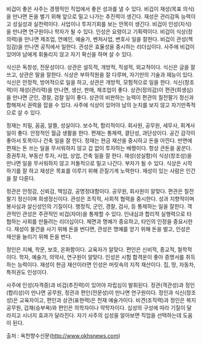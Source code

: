 비겁이 좋은 사주는 경쟁적인 직업에서 좋은 성과를 낼 수 있다. 비겁이 재성(목표 의식)을 만나면 돈을 벌기 위해 앞으로 밀고 나가는 추진력이 생긴다. 재성은 관리감독 능력이고 성실성과 실천력이다. 사업이나 투자기회를 보는 안목이 생긴다. 비겁이 인성(지식)을 만나면 연구원이나 학자가 될 수 있다. 인성은 요령이고 기획력이다. 비겁이 식상(창의력)을 만나면 제조업, 연예인, 예술가, 벤처사업, 변호사 일을 잘한다. 비겁이 관성(책임감)을 만나면 공직에서 일한다. 관성은 효율성을 중시하는 리더십이다. 사주에 비겁이 있어야 남에게 휘둘리지 않고 자기 확신을 하며 살 수 있다.   
  
식신은 독창성, 전문성이다. 상관은 설득적, 개방적, 직설적, 외교적이다. 식신은 글을 잘 쓰고, 상관은 말을 잘한다. 식상은 부하직원을 잘 다루며, 자기만의 기술과 재능이 있다. 식신은 안정적, 방어적으로 일을 하고, 상관은 개방적, 모험적으로 일을 한다. 식신(창조력)이 재성(관리력)을 만나면, 생산, 판매, 제조업이 좋다. 상관(정의감)이 편관(희생심)을 만나면 군인, 경찰, 검찰 일이 좋다. 상관의 비판하는 능력이 편관의 칠전팔기 정신과 합해져서 권력을 잡을 수 있다. 사주에 식상이 있어야 남의 눈치를 보지 않고 자기만족적으로 살 수 있다.  
  
정재는 치밀, 꼼꼼, 알뜰, 성실이다. 보수적, 합리적이다. 회사원, 공무원, 세무사, 회계사 일이 좋다. 안정적인 월급 생활을 한다. 편재는 통제력, 결단성, 과단성이다. 공간 감각이 좋아서 토목이나 건축 일을 잘 한다. 정재는 현금 재산을 중시하고 돈을 아낀다. 반면에 편재는 돈 쓰는 일을 무서워하지 않고 겁 없이 투자하는 배짱이다. 항상 큰돈을 꿈꾼다. 증권투자, 부동산 투자, 사업, 상업, 건축 일을 잘 한다. 재성(성실함)이 식상(창조성)을 만나면 일을 무서워하지 않고 저돌적으로 밀고 나간다. 부자가 될 수 있다. 식상은 시작하기를 잘 하고 재성은 목표를 이루기 위해 끈질기게 노력한다. 재성이 있는 사람은 인간을 잘 다룬다.  
  
정관은 안정감, 신뢰감, 책임감, 공명정대함이다. 공무원, 회사원이 알맞다. 편관은 칠전팔기 정신이며 희생정신이다. 관성은 조직적, 사회적 협력을 중시한다. 성과 지향적이며 봉사심과 살신성인의 기질이다. 행정직, 군인, 경찰, 검사, 등 통제하는 일을 잘한다. 객관적인 관성은 주관적인 비겁(자아)을 통제할 수 있다. 인내심과 합리적 실행력으로 타협하는 사회를 만들려는 리더십이다. 체면과 명예가 중요하고, 타인의 인정을 중요시한다. 재성이 물건을 사기 위해 돈을 번다면, 관성은 명예를 얻기 위해 돈을 벌고, 인성은 재산을 늘리기 위해 돈을 번다.   
  
정인은 지혜, 학문, 보호, 온화함이다. 교육자가 알맞다. 편인은 신비적, 종교적, 철학적이다. 학자, 예술가, 의약사, 연구원이 알맞다. 인성은 시험 합격운이 좋아 증명서를 취득하는 능력이다. 재성이 현금 재산이라면 인성은 머릿속의 지적 재산이다. 집, 땅, 자동차, 특허권도 인성이다.  
  
사주에 인성(자격증)과 비겁(추진력)이 있어야 자립심이 발휘된다. 정관(객관성)과 정인(합리성)이 만나면 공무원, 정관과 편인(전문성)이 만나면 연구원이다. 정인과 식신(창조성)은 교육자이고, 편인과 상관(표현력)은 천재 예술가이다. 비견(조직력)과 정인은 복지 공무원, 겁재(승부욕)와 편인은 의학자이나 약학자이다. 십성의 구성에 따라 기질이 달라지고 시너지 효과가 달라진다. 자기 사주의 십성을 알아보면 직업을 선택하는데 도움이 된다.  
  
출처 : 옥천향수신문(http://www.okhsnews.com)